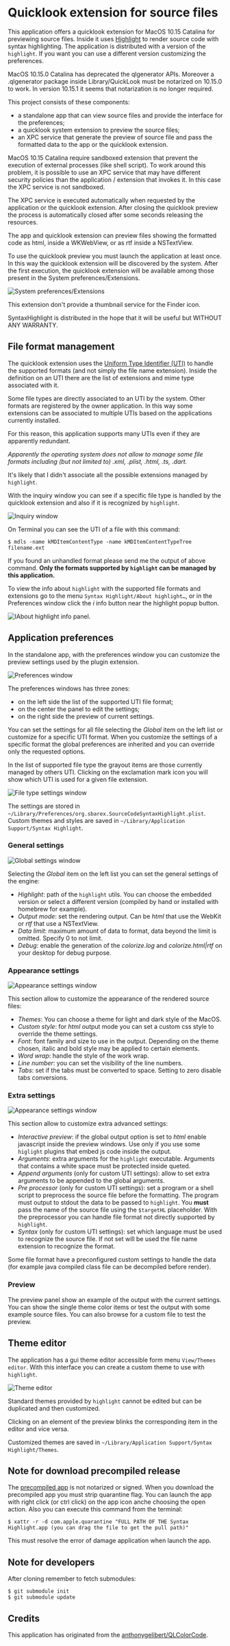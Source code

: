 #  Quicklook extension for source files

This application offers a quicklook extension for MacOS 10.15 Catalina for previewing source files.
Inside it uses [Highlight](http://www.andre-simon.de/doku/highlight/en/highlight.php) to render source code with syntax highlighting.
The application is distributed with a version of the `highlight`. If you want you can use a different version customizing the preferences.

MacOS 10.15.0 Catalina has deprecated the qlgenerator APIs. Moreover a .qlgenerator package inside Library/QuickLook must be notarized on 10.15.0 to work. In version 10.15.1 it seems that notarization is no longer required.  

This project consists of these components:

- a standalone app that can view source files and provide the interface for the preferences;
- a quicklook system extension to preview the source files;
- an XPC service that generate the preview of source file and pass the formatted data to the app or the quicklook extension.

MacOS 10.15 Catalina require sandboxed extension that prevent the execution of external processes (like shell script). 
To work around this problem, it is possible to use an XPC service that may have different security policies than the application / extension that invokes it. In this case the XPC service is not sandboxed.

The XPC service is executed automatically when requested by the application or the quicklook extension. After closing the quicklook preview the process is automatically closed after some seconds releasing the resources.

The app and quicklook extension can preview files showing the formatted code as html, inside a WKWebView, or as rtf inside a NSTextView.

To use the quicklook preview you must launch the application at least once. In this way the quicklook extension will be discovered by the system. 
After the first execution, the quicklook extension will be available among those present in the System preferences/Extensions.

![System preferences/Extensions](extensions.png)

This extension don't provide a thumbnail service for the Finder icon. 

SyntaxHighlight is distributed in the hope that it will be useful but WITHOUT ANY WARRANTY.


## File format management

The quicklook extension uses the [Uniform Type Identifier (UTI)](https://developer.apple.com/library/archive/documentation/FileManagement/Conceptual/understanding_utis/understand_utis_intro/understand_utis_intro.html) to handle the supported formats (and not simply the file name extension). 
Inside the definition on an UTI there are the list of extensions and mime type associated with it.

Some file types are directly associated to an UTI by the system. Other formats are registered by the owner application. In this way some extensions can be associated to multiple UTIs based on the applications currently installed. 

For this reason, this application supports many UTIs even if they are apparently redundant. 

_Apparently the operating system does not allow to manage some file formats including (but not limited to) .xml, .plist, .html, .ts, .dart._

It's likely that I didn't associate all the possible extensions managed by `highlight`.

With the inquiry window you can see if a specific file type is handled by the quicklook extension and also if it is recognized by `highlight`.

![Inquiry window](inquiry.png)

On Terminal you can see the UTI of a file with this command: 

```
$ mdls -name kMDItemContentType -name kMDItemContentTypeTree filename.ext
```
If you found an unhandled format please send me the output of above command.
**Only the formats supported by `highlight` can be managed by this application.**

To view the info about `highlight` with the supported file formats and extensions go to the menu `Syntax Highlight/About highlight…`, or in the Preferences window click the *i* info button near the highlight popup button.

![IAbout highlight info panel.](about_highlight.png)


## Application preferences

In the standalone app, with the preferences window you can customize the preview settings used by the plugin extension.

![Preferences window](settings.png)

The preferences windows has three zones:
- on the left side the list of the supported UTI file format;
- on the center the panel to edit the settings;
- on the right side the preview of current settings.

You can set the settings for all file selecting the _Global_ item on the left list or customize for a specific UTI format.
When you customize the settings of a specific format the global preferences are inherited and you can override only the requested options.

In the list of supported file type the grayout items are those currently managed by others UTI. Clicking on the exclamation mark icon you will show which UTI is used for a given file extension.

![File type settings window](settings_specific_warn.png)

The settings are stored in `~/Library/Preferences/org.sbarex.SourceCodeSyntaxHighlight.plist`.
Custom themes and styles are saved in `~/Library/Application Support/Syntax Highlight`.


### General settings
![Global settings window](settings_global.png)

Selecting the _Global_ item on the left list you can set the general settings of the engine:
- *Highlight*: path of the `highlight` utils. You can choose the embedded version or select a different version (compiled by hand or installed with homebrew for example).
- *Output mode*: set the rendering output. Can be _html_ that use the WebKit or _rtf_ that use a NSTextView.
- *Data limit*: maximum amount of data to format, data beyond the limit is omitted. Specify 0 to not limit.
- *Debug*: enable the generation of the _colorize.log_ and _colorize.html|rtf_ on your desktop for debug purpose.

### Appearance settings
![Appearance settings window](settings_appearance.png)

This section allow to customize the appearance of the rendered source files:
- *Themes*: You can choose a theme for light and dark style of the MacOS.
- *Custom style*: for _html_ output mode you can set a custom css style to override the theme settings. 
- *Font*: font family and size to use in the output. Depending on the theme chosen, italic and bold style may be applied to certain elements. 
- *Word wrap*: handle the style of the work wrap.
- *Line number*: you can set the visibility of the line numbers.
- *Tabs*: set if the tabs must be converted to space. Setting to zero disable tabs conversions.

### Extra settings
![Appearance settings window](settings_extra.png)

This section allow to customize extra advanced settings:
- *Interactive preview*: if the global output option is set to _html_ enable javascript inside the preview windows. Use only if you use some `higlight` plugins that embed js code inside the output.
- *Arguments*: extra arguments for the `highlight` executable. Arguments that contains a white space must be protected inside queted.
- *Append arguments* (only for custom UTI settings): allow to set extra arguments to be appended to the global arguments.
- *Pre processor* (only for custom UTI settings): set a program or a shell script to preprocess the source file before the formatting. The program must output to stdout the data to be passed to `highlight`. You **must** pass the name of the source file using the `$targetHL` placeholder. With the preprocessor you can handle file format not directly supported by `highlight`.
- *Syntax* (only for custom UTI settings): set which language must be used to recognize the source file. If not set will be used the file name extension to recognize the format. 

Some file format have a preconfigured custom settings to handle the data (for example java compiled class file can be decompiled before render).

### Preview
The preview panel show an example of the output with the current settings.
You can show the single theme color items or test the output with some example source files.
You can also browse for a custom file to test the preview.


## Theme editor
The application has a gui theme editor accessible form menu `View/Themes editor`. 
With this interface you can create a custom theme to use with `highlight`.

![Theme editor](theme_editor.png)

Standard themes provided by `highlight` cannot be edited but can be duplicated and then customized.

Clicking on an element of the preview blinks the corresponding item in the editor and vice versa.

Customized themes are saved in `~/Library/Application Support/Syntax Highlight/Themes`.


## Note for download precompiled release
The [precompiled app](https://github.com/sbarex/SourceCodeSyntaxHighlight/releases) is not notarized or signed.
When you download the precompiled app you must strip quarantine flag.
You can launch the app with right click (or ctrl click) on the app icon anche choosing the open action.
Also you can execute this command from the terminal:

```
$ xattr -r -d com.apple.quarantine "FULL PATH OF THE Syntax Highlight.app (you can drag the file to get the pull path)" 
```

This must resolve the error of damage application when launch the app.

## Note for developers
After cloning remember to fetch submodules:

```
$ git submodule init 
$ git submodule update
```


## Credits

This application has originated from the [anthonygelibert/QLColorCode](https://github.com/anthonygelibert/QLColorCode).
